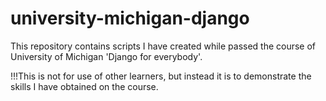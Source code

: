 # university-michigan-django

This repository contains scripts I have created while passed the course of
University of Michigan 'Django for everybody'.

!!!This is not for use of other learners, but instead it is to demonstrate
the skills I have obtained on the course.

